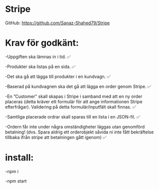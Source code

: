 # Stripe

GitHub: https://github.com/Sanaz-Shahed79/Stripe


# Krav för godkänt:

-Uppgiften ska lämnas in i tid. ✅

-Produkter ska listas på en sida. ✅

-Det ska gå att lägga till produkter i en kundvagn. ✅

-Baserad på kundvagnen ska det gå att lägga en order genom Stripe. ✅

-En ”Customer" skall skapas i Stripe i samband med att en ny order placeras (detta kräver ett formulär för att ange informationen Stripe efterfrågar). Validering på detta formulär/inputfält skall finnas. ✅

-Samtliga placerade ordrar skall sparas till en lista i en JSON-fil. ✅

-Ordern får inte under några omständigheter läggas utan genomförd betalning! (dvs. Spara aldrig ett orderobjekt såvida ni inte fått bekräftelse tillbaka ifrån stripe att betalningen gått igenom) ✅



# install:

-npm i

-npm start
